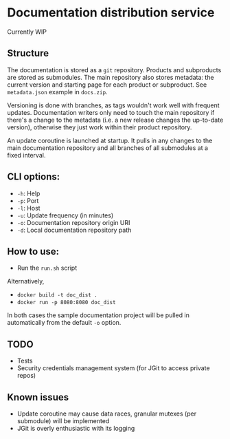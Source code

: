 # Documentation distribution service

Currently WIP

## Structure

The documentation is stored as a `git` repository.
Products and subproducts are stored as submodules.
The main repository also stores metadata:
the current version and starting page for each product or subproduct.
See `metadata.json` example in `docs.zip`.

Versioning is done with branches, as
tags wouldn't work well with frequent updates.
Documentation writers only need to touch the main repository
if there's a change to the metadata (i.e. a new release
changes the up-to-date version), otherwise they just work
within their product repository.

An update coroutine is launched at startup.
It pulls in any changes to the main documentation repository and all 
branches of all submodules at a fixed interval.

## CLI options:

- `-h`: Help
- `-p`: Port
- `-l`: Host
- `-u`: Update frequency (in minutes)
- `-o`: Documentation repository origin URI
- `-d`: Local documentation repository path

## How to use:

- Run the `run.sh` script

Alternatively,

- `docker build -t doc_dist .`
- `docker run -p 8080:8080 doc_dist`

In both cases the sample documentation project will be pulled in automatically
from the default `-o` option.

## TODO

- Tests
- Security credentials management system (for JGit to access private repos)

## Known issues

- Update coroutine may cause data races, granular mutexes (per submodule) will be implemented
- JGit is overly enthusiastic with its logging
